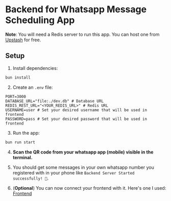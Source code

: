 # Backend for Whatsapp Message Scheduling App

**Note**: You will need a Redis server to run this app. You can host one from [Upstash](https://upstash.com/) for free.

## Setup

1. Install dependencies:

```sh
bun install
```

2. Create an `.env` file:

```env
PORT=3000
DATABASE_URL="file:./dev.db" # Database URL
REDIS_REST_URL="<YOUR_REDIS_URL>" # Redis URL
USERNAME=user # Set your desired username that will be used in frontend
PASSWORD=pass # Set your desired password that will be used in frontend
```

3. Run the app:

```sh
bun run start
```

4. **Scan the QR code from your whatsapp app (mobile) visible in the terminal.**

5. You should get some messages in your own whatsapp number you registered with in your phone like `Backend Server Started successfully! 🚀`.

6. (**Optional**) You can now connect your frontend with it. Here's one I used: [Frontend](https://github.com/anupom69/bun-hono-frontend-nextjs)